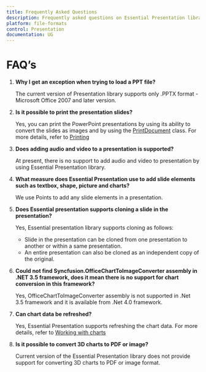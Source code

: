 ```yaml
---
title: Frequently Asked Questions
description: Frequently asked questions on Essential Presentation library
platform: file-formats
control: Presentation
documentation: UG
---
```

# FAQ’s

1. **Why I get an exception when trying to load a PPT file?**

   The current version of Presentation library supports only .PPTX format - Microsoft Office 2007 and later version.

2. **Is it possible to print the presentation slides?**

   Yes, you can print the PowerPoint presentations by using its ability to convert the slides as images and by using the [PrintDocument](https://msdn.microsoft.com/en-us/library/system.drawing.printing.printdocument(v=vs.110).aspx# "") class. For more details, refer to [Printing](http://www.google.com/# "")

3. **Does adding audio and video to a presentation is supported?**

   At present, there is no support to add audio and video to presentation by using Essential Presentation library.

4. **What measure does Essential Presentation use to add slide elements such as textbox, shape, picture and charts?**

   We use Points to add any slide elements in a presentation.

5. **Does Essential presentation supports cloning a slide in the presentation?**

   Yes, Essential presentation library supports cloning as follows:

   * Slide in the presentation can be cloned from one presentation to another or within a same presentation.
   * An entire presentation can also be cloned as an independent copy of the original.
   
6. **Could not find Syncfusion.OfficeChartToImageConverter assembly in .NET 3.5 framework, does it mean there is no support for chart conversion in this framework?**

   Yes, OfficeChartToImageConverter assembly is not supported in .Net 3.5 framework and it is available from .Net 4.0 framework.

7. **Can chart data be refreshed?**

   Yes, Essential Presentation supports refreshing the chart data. For more details, refer to [Working with charts](/file-formats/presentation/working-with-charts)

8. **Is it possible to convert 3D charts to PDF or image?**

   Current version of the Essential Presentation library does not provide support for converting 3D charts to PDF or image format.


